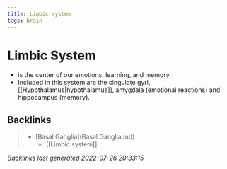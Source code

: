 ```yaml
---
title: Limbic system
tags: brain
---
```


# Limbic System
- is the center of our emotions, learning, and memory.
- Included in this system are the cingulate gyri, [[Hypothalamus|hypothalamus]], amygdala (emotional reactions) and hippocampus (memory).


































































































## Backlinks

> - [Basal Ganglia](Basal Ganglia.md)
>   - [[Limbic system]]

_Backlinks last generated 2022-07-26 20:33:15_

